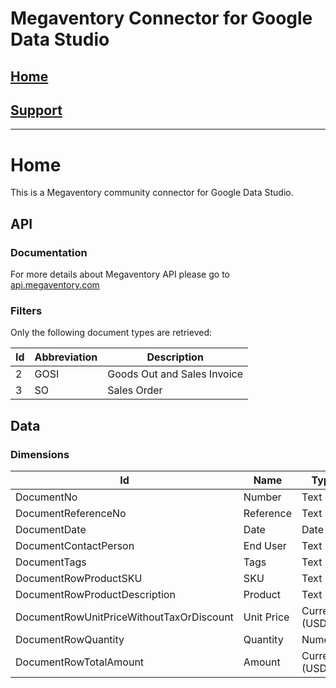 # Megaventory Connector for Google Data Studio

## [Home](https://szzsa.github.io/megaventory-connector)
## [Support](https://szzsa.github.io/megaventory-connector/support)
______________________________________
# Home
This is a Megaventory community connector for Google Data Studio.
## API
### Documentation
For more details about Megaventory API please go to <br>
[api.megaventory.com](https://api.megaventory.com)
### Filters
Only the following document types are retrieved:
<table>
  <thead>
    <th>Id</th>
    <th>Abbreviation</th>
    <th>Description</th>
  </thead>
  <tr>
    <td>2</td>
    <td>GOSI</td>
    <td>Goods Out and Sales Invoice</td>
  </tr>
  <tr>
    <td>3</td>
    <td>SO</td>
    <td>Sales Order</td>
  </tr>
</table>

## Data

### Dimensions
<table>
  <thead>
    <th>Id</th>
    <th>Name</th>
    <th>Type</th>
  </thead>
  <tr>
    <td>DocumentNo</td>
    <td>Number</td>
    <td>Text</td>
  </tr>
  <tr>
    <td>DocumentReferenceNo</td>
    <td>Reference</td>
    <td>Text</td>
  </tr>
  <tr>
    <td>DocumentDate</td>
    <td>Date</td>
    <td>Date</td>
  </tr>
  <tr>
    <td>DocumentContactPerson</td>
    <td>End User</td>
    <td>Text</td>
  </tr>
  <tr>
    <td>DocumentTags</td>
    <td>Tags</td>
    <td>Text</td>
  </tr>
  <tr>
    <td>DocumentRowProductSKU</td>
    <td>SKU</td>
    <td>Text</td>
  </tr>
  <tr>
    <td>DocumentRowProductDescription</td>
    <td>Product</td>
    <td>Text</td>
  </tr>
  <tr>
    <td>DocumentRowUnitPriceWithoutTaxOrDiscount</td>
    <td>Unit Price</td>
    <td>Currency (USD)</td>
  </tr>
  <tr>
    <td>DocumentRowQuantity</td>
    <td>Quantity</td>
    <td>Numeric</td>
  </tr>
  <tr>
    <td>DocumentRowTotalAmount</td>
    <td>Amount</td>
    <td>Currency (USD)</td>
  </tr>
</table>
